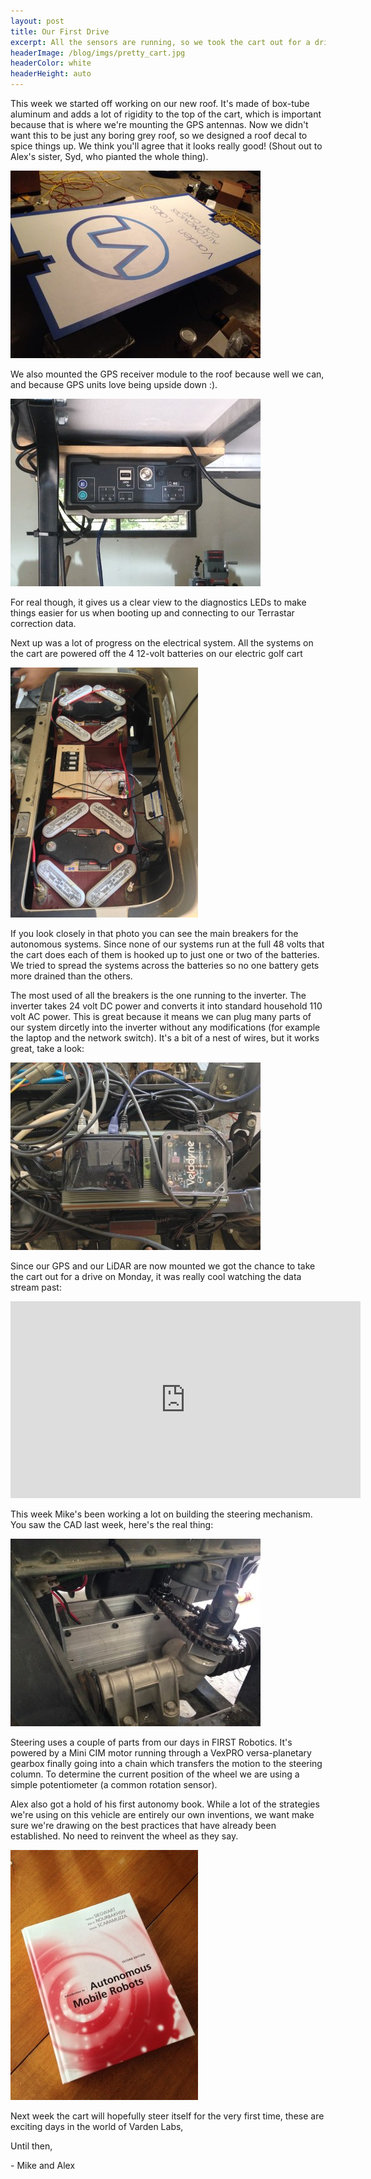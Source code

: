 ```yaml
---
layout: post
title: Our First Drive
excerpt: All the sensors are running, so we took the cart out for a drive
headerImage: /blog/imgs/pretty_cart.jpg
headerColor: white
headerHeight: auto
---
```


This week we started off working on our new roof. It's made of box-tube aluminum and adds a lot of rigidity to the top of the cart, which is important because that is where we're mounting the GPS antennas. Now we didn't want this to be just any boring grey roof, so we designed a roof decal to spice things up. We think you'll agree that it looks really good! (Shout out to Alex's sister, Syd, who pianted the whole thing).

![The new cart roof](/blog/imgs/roof.jpg)

We also mounted the GPS receiver module to the roof because well we can, and because GPS units love being upside down :).

![The ProPak6 hanging upside down](/blog/imgs/propak_upside_down.jpg)

For real though, it gives us a clear view to the diagnostics LEDs to make things easier for us when booting up and connecting to our Terrastar correction data.   

Next up was a lot of progress on the electrical system. All the systems on the cart are powered off the 4 12-volt batteries on our electric golf cart

![Picture of the batteries under the seat](/blog/imgs/batteries.jpg)

If you look closely in that photo you can see the main breakers for the autonomous systems. Since none of our systems run at the full 48 volts that the cart does each of them is hooked up to just one or two of the batteries. We tried to spread the systems across the batteries so no one battery gets more drained than the others.

The most used of all the breakers is the one running to the inverter. The inverter takes 24 volt DC power and converts it into standard household 110 volt AC power. This is great because it means we can plug many parts of our system dircetly into the inverter without any modifications (for example the laptop and the network switch). It's a bit of a nest of wires, but it works great, take a look:

![Inverter](/blog/imgs/inverter.jpg)

Since our GPS and our LiDAR are now mounted we got the chance to take the cart out for a drive on Monday, it was really cool watching the data stream past:

<iframe width="560" height="315" src="https://www.youtube.com/embed/MVqnN9qRX-M" frameborder="0" allowfullscreen></iframe>

This week Mike's been working a lot on building the steering mechanism. You saw the CAD last week, here's the real thing:

![Steering installed](/blog/imgs/steering.jpg)

Steering uses a couple of parts from our days in FIRST Robotics. It's powered by a Mini CIM motor running through a VexPRO versa-planetary gearbox finally going into a chain which transfers the motion to the steering column. To determine the current position of the wheel we  are using a simple potentiometer (a common rotation sensor).

Alex also got a hold of his first autonomy book. While a lot of the strategies we're using on this vehicle are entirely our own inventions, we want make sure we're drawing on the best practices that have already been established. No need to reinvent the wheel as they say.

![Autonomous Mobile Robots by Roland Seigwart](/blog/imgs/autonomous_mobile_robots.jpg)

Next week the cart will hopefully steer itself for the very first time, these are exciting days in the world of Varden Labs,

Until then,

\- Mike and Alex
